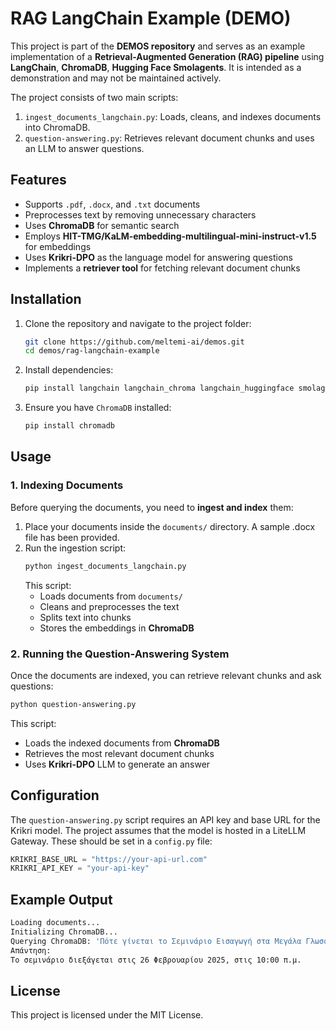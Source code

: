 # RAG LangChain Example (DEMO)

This project is part of the **DEMOS repository** and serves as an example implementation of a **Retrieval-Augmented Generation (RAG) pipeline** using **LangChain**, **ChromaDB**, **Hugging Face Smolagents**. It is intended as a demonstration and may not be maintained actively.

The project consists of two main scripts:

1. `ingest_documents_langchain.py`: Loads, cleans, and indexes documents into ChromaDB.
2. `question-answering.py`: Retrieves relevant document chunks and uses an LLM to answer questions.

## Features

- Supports `.pdf`, `.docx`, and `.txt` documents
- Preprocesses text by removing unnecessary characters
- Uses **ChromaDB** for semantic search
- Employs **HIT-TMG/KaLM-embedding-multilingual-mini-instruct-v1.5** for embeddings
- Uses **Krikri-DPO** as the language model for answering questions
- Implements a **retriever tool** for fetching relevant document chunks

## Installation

1. Clone the repository and navigate to the project folder:
   ```bash
   git clone https://github.com/meltemi-ai/demos.git
   cd demos/rag-langchain-example
   ```

2. Install dependencies:
   ```bash
   pip install langchain langchain_chroma langchain_huggingface smolagents
   ```

3. Ensure you have `ChromaDB` installed:
   ```bash
   pip install chromadb
   ```

## Usage

### 1. Indexing Documents

Before querying the documents, you need to **ingest and index** them:

1. Place your documents inside the `documents/` directory. A sample .docx file has been provided.
2. Run the ingestion script:
   ```bash
   python ingest_documents_langchain.py
   ```
   This script:
   - Loads documents from `documents/`
   - Cleans and preprocesses the text
   - Splits text into chunks
   - Stores the embeddings in **ChromaDB**

### 2. Running the Question-Answering System

Once the documents are indexed, you can retrieve relevant chunks and ask questions:

```bash
python question-answering.py
```

This script:
- Loads the indexed documents from **ChromaDB**
- Retrieves the most relevant document chunks
- Uses **Krikri-DPO** LLM to generate an answer

## Configuration

The `question-answering.py` script requires an API key and base URL for the Krikri model. The project assumes that the model is hosted in a LiteLLM Gateway. These should be set in a `config.py` file:

```python
KRIKRI_BASE_URL = "https://your-api-url.com"
KRIKRI_API_KEY = "your-api-key"
```

## Example Output

```bash
Loading documents...
Initializing ChromaDB...
Querying ChromaDB: 'Πότε γίνεται το Σεμινάριο Εισαγωγή στα Μεγάλα Γλωσσικά Μοντέλα;'
Απάντηση:
Το σεμινάριο διεξάγεται στις 26 Φεβρουαρίου 2025, στις 10:00 π.μ.
```

## License

This project is licensed under the MIT License.
